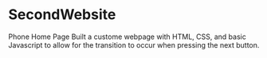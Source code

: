 # SecondWebsite
Phone Home Page
Built a custome webpage with HTML, CSS, and basic Javascript to allow for the transition to occur when pressing the next button.
